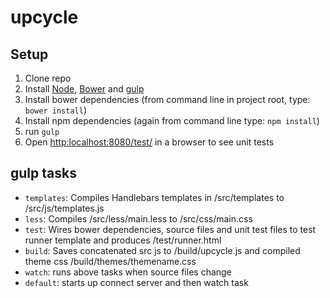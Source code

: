 upcycle
=======

Setup
----------------------------
1. Clone repo
2. Install [Node](http://nodejs.org/), [Bower](http://bower.io) and [gulp](http://gulpjs.com/)
3. Install bower dependencies (from command line in project root, type: `bower install`)
4. Install npm dependencies (again from command line type: `npm install`)
5. run `gulp`
5. Open [http:localhost:8080/test/](http:localhost:8080/test/) in a browser to see unit tests


gulp tasks
----------------------------
- `templates`: Compiles Handlebars templates in /src/templates to /src/js/templates.js
- `less`: Compiles /src/less/main.less to /src/css/main.css
- `test`: Wires bower dependencies, source files and unit test files to test runner template and produces /test/runner.html
- `build`: Saves concatenated src js to /build/upcycle.js and compiled theme css /build/themes/themename.css
- `watch`: runs above tasks when source files change
- `default`: starts up connect server and then watch task


